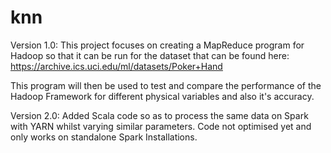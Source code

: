 # knn

Version 1.0:
This project focuses on creating a MapReduce program for Hadoop so that it can be run for the dataset that can be found here: https://archive.ics.uci.edu/ml/datasets/Poker+Hand

This program will then be used to test and compare the performance of the Hadoop Framework for different physical variables and also it's accuracy.

Version 2.0:
Added Scala code so as to process the same data on Spark with YARN whilst varying similar parameters.
Code not optimised yet and only works on standalone Spark Installations.
